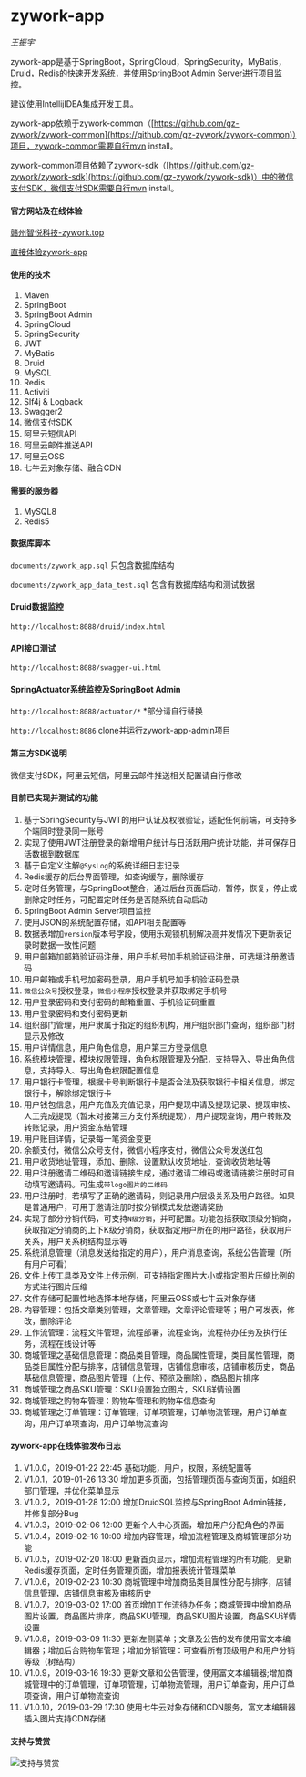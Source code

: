 # zywork-app

*王振宇*

zywork-app是基于SpringBoot，SpringCloud，SpringSecurity，MyBatis，Druid，Redis的快速开发系统，并使用SpringBoot Admin Server进行项目监控。

建议使用IntellijIDEA集成开发工具。

zywork-app依赖于zywork-common（[https://github.com/gz-zywork/zywork-common](https://github.com/gz-zywork/zywork-common)）项目，zywork-common需要自行mvn install。

zywork-common项目依赖了zywork-sdk（[https://github.com/gz-zywork/zywork-sdk](https://github.com/gz-zywork/zywork-sdk)）中的微信支付SDK，微信支付SDK需要自行mvn install。

#### 官方网站及在线体验
[赣州智悦科技-zywork.top](http://zywork.top)

[直接体验zywork-app](http://39.108.116.103:8080)

#### 使用的技术
1. Maven
2. SpringBoot
3. SpringBoot Admin
4. SpringCloud
5. SpringSecurity
6. JWT
7. MyBatis
8. Druid
9. MySQL
10. Redis
11. Activiti
12. Slf4j & Logback
13. Swagger2
14. 微信支付SDK
15. 阿里云短信API
16. 阿里云邮件推送API
17. 阿里云OSS
18. 七牛云对象存储、融合CDN

#### 需要的服务器
1. MySQL8
2. Redis5

#### 数据库脚本
```documents/zywork_app.sql``` 只包含数据库结构 

```documents/zywork_app_data_test.sql``` 包含有数据库结构和测试数据

#### Druid数据监控
```http://localhost:8088/druid/index.html```

#### API接口测试
```http://localhost:8088/swagger-ui.html```

#### SpringActuator系统监控及SpringBoot Admin
```http://localhost:8088/actuator/*``` *部分请自行替换

```http://localhost:8086``` clone并运行zywork-app-admin项目

#### 第三方SDK说明
微信支付SDK，阿里云短信，阿里云邮件推送相关配置请自行修改

#### 目前已实现并测试的功能

1. 基于SpringSecurity与JWT的用户认证及权限验证，适配任何前端，可支持多个端同时登录同一账号
2. 实现了使用JWT注册登录的新增用户统计与日活跃用户统计功能，并可保存日活数据到数据库
3. 基于自定义注解```@SysLog```的系统详细日志记录
4. Redis缓存的后台界面管理，如查询缓存，删除缓存
5. 定时任务管理，与SpringBoot整合，通过后台页面启动，暂停，恢复，停止或删除定时任务，可配置定时任务是否随系统自动启动
6. SpringBoot Admin Server项目监控
7. 使用JSON的系统配置存储，如API相关配置等
8. 数据表增加```version```版本号字段，使用乐观锁机制解决高并发情况下更新表记录时数据一致性问题
9.  用户邮箱加邮箱验证码注册，用户手机号加手机验证码注册，可选填注册邀请码
10. 用户邮箱或手机号加密码登录，用户手机号加手机验证码登录
11. ```微信公众号```授权登录，```微信小程序```授权登录并获取绑定手机号
12. 用户登录密码和支付密码的邮箱重置、手机验证码重置
13. 用户登录密码和支付密码更新
14. 组织部门管理，用户隶属于指定的组织机构，用户组织部门查询，组织部门树显示及修改
15. 用户详情信息，用户角色信息，用户第三方登录信息
16. 系统模块管理，模块权限管理，角色权限管理及分配，支持导入、导出角色信息，支持导入、导出角色权限配置信息
17. 用户银行卡管理，根据卡号判断银行卡是否合法及获取银行卡相关信息，绑定银行卡，解除绑定银行卡
18. 用户钱包信息，用户充值及充值记录，用户提现申请及提现记录、提现审核、人工完成提现（暂未对接第三方支付系统提现），用户提现查询，用户转账及转账记录，用户资金冻结管理
19. 用户账目详情，记录每一笔资金变更
20. 余额支付，微信公众号支付，微信小程序支付，微信公众号发送红包
21. 用户收货地址管理，添加、删除、设置默认收货地址，查询收货地址等
22. 用户注册邀请二维码和邀请链接生成，通过邀请二维码或邀请链接注册时可自动填写邀请码。可生成```带logo图片的二维码```
23. 用户注册时，若填写了正确的邀请码，则记录用户层级关系及用户路径。如果是普通用户，可用于邀请注册时按分销模式发放邀请奖励
24. 实现了部分分销代码，可支持```N级分销```，并可配置。功能包括获取顶级分销商，获取指定分销商的上下K级分销商，获取指定用户所在的用户路径，获取用户关系，用户关系树结构显示等
25. 系统消息管理（消息发送给指定的用户），用户消息查询，系统公告管理（所有用户可看）
26. 文件上传工具类及文件上传示例，可支持指定图片大小或指定图片压缩比例的方式进行图片压缩
27. 文件存储可配置性地选择本地存储，阿里云OSS或七牛云对象存储
27. 内容管理：包括文章类别管理，文章管理，文章评论管理等；用户可发表，修改，删除评论
28. 工作流管理：流程文件管理，流程部署，流程查询，流程待办任务及执行任务，流程在线设计等
29. 商城管理之基础信息管理：商品类目管理，商品属性管理，类目属性管理，商品类目属性分配与排序，店铺信息管理，店铺信息审核，店铺审核历史，商品基础信息管理，商品图片管理（上传、预览及删除），商品图片排序
30. 商城管理之商品SKU管理：SKU设置独立图片，SKU详情设置
31. 商城管理之购物车管理：购物车管理和购物车信息查询
32. 商城管理之订单管理：订单管理，订单项管理，订单物流管理，用户订单查询，用户订单项查询，用户订单物流查询

#### zywork-app在线体验发布日志
1. V1.0.0，2019-01-22 22:45 基础功能，用户，权限，系统配置等
2. V1.0.1，2019-01-26 13:30 增加更多页面，包括管理页面与查询页面，如组织部门管理，并优化菜单显示
3. V1.0.2，2019-01-28 12:00 增加DruidSQL监控与SpringBoot Admin链接，并修复部分Bug
4. V1.0.3，2019-02-06 12:00 更新个人中心页面，增加用户分配角色的界面
5. V1.0.4，2019-02-16 10:00 增加内容管理，增加流程管理及商城管理部分功能
6. V1.0.5，2019-02-20 18:00 更新首页显示，增加流程管理的所有功能，更新Redis缓存页面，定时任务管理页面，增加报表统计管理菜单
7. V1.0.6，2019-02-23 10:30 商城管理中增加商品类目属性分配与排序，店铺信息管理，店铺信息审核及审核历史
8. V1.0.7，2019-03-02 17:00 首页增加工作流待办任务；商城管理中增加商品图片设置，商品图片排序，商品SKU管理，商品SKU图片设置，商品SKU详情设置
9. V1.0.8，2019-03-09 11:30 更新左侧菜单；文章及公告的发布使用富文本编辑器；增加后台购物车管理；增加分销管理：可查看所有顶级用户和用户分销等级（树结构）
10. V1.0.9，2019-03-16 19:30 更新文章和公告管理，使用富文本编辑器;增加商城管理中的订单管理，订单项管理，订单物流管理，用户订单查询，用户订单项查询，用户订单物流查询
11. V1.0.10，2019-03-29 17:30 使用七牛云对象存储和CDN服务，富文本编辑器插入图片支持CDN存储

#### 支持与赞赏
![支持与赞赏](documents/wxpay.jpg)

